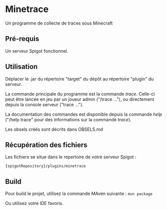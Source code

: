 # Minetrace
Un programme de collecte de traces sous Minecraft

## Pré-requis
Un serveur Spigot fonctionnel.

## Utilisation
Déplacer le .jar du répertoire "target" du dépôt au répertoire "plugin" du serveur.

La commande principale du programme est la commande *trace*. Celle-ci peut être lancée en jeu par un joueur admin ("/trace ..."), ou directement depuis la console serveur ("trace ...").

La documentation des commandes est disponible depuis la commande *help* ("/help trace" pour des informations sur la commande *trace*).

Les obsels créés sont décrits dans OBSELS.md

## Récupération des fichiers
Les fichiers se situe dans le repertoire de votre serveur Spigot :

`{spigotRepository}/plugins/minetrace`

## Build
Pour build le projet, utilisez la commande MAven suivante :
`mvn package`

Ou utilisez votre IDE favoris.